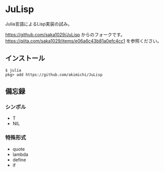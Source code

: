 JuLisp
======

Julia言語によるLisp実装の試み。

https://github.com/saka1029/JuLisp からのフォークです。
https://qiita.com/saka1029/items/e06a6c43b81a0efc4cc1 を参照ください。


## インストール

~~~
$ julia
pkg> add https://github.com/akimichi/JuLisp
~~~

## 備忘録

### シンボル

- T
- NIL

### 特殊形式


- quote
- lambda
- define
- if


